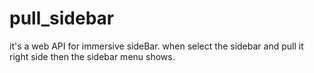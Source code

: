 # pull_sidebar

it's a web API for immersive sideBar. when select the sidebar and pull it right side then the sidebar menu shows.
